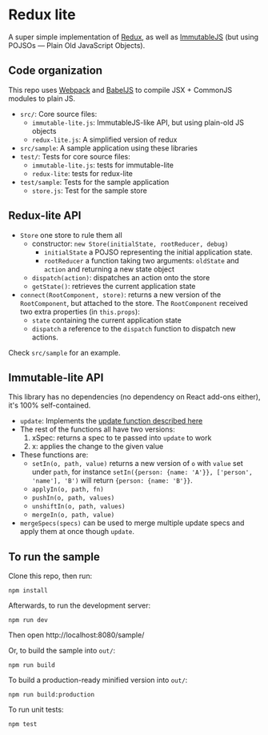 Redux lite
==========

A super simple implementation of [Redux](https://github.com/reactjs/redux),
as well as [ImmutableJS](https://facebook.github.io/immutable-js/)
(but using POJSOs — Plain Old JavaScript Objects).

Code organization
-----------------
This repo uses [Webpack](https://webpack.github.io/) and
[BabelJS](https://babeljs.io/) to compile JSX + CommonJS modules
to plain JS.

* `src/`: Core source files:
    * `immutable-lite.js`: ImmutableJS-like API, but using plain-old JS objects
    * `redux-lite.js`: A simplified version of redux
* `src/sample`: A sample application using these libraries
* `test/`: Tests for core source files:
    * `immutable-lite.js`: tests for immutable-lite
    * `redux-lite`: tests for redux-lite
* `test/sample`: Tests for the sample application
    * `store.js`: Test for the sample store 

Redux-lite API
--------------

* `Store` one store to rule them all
    * constructor: `new Store(initialState, rootReducer, debug)`
        * `initialState` a POJSO representing the initial application state.
        * `rootReducer` a function taking two arguments: `oldState` and
          `action` and returning a new state object
    * `dispatch(action)`: dispatches an action onto the store
    * `getState()`: retrieves the current application state
* `connect(RootComponent, store)`: returns a new version of the
  `RootComponent`, but attached to the store. The `RootComponent`
  received two extra properties (in `this.props`):
    * `state` containing the current application state
    * `dispatch` a reference to the `dispatch` function to dispatch new actions.

Check `src/sample` for an example.

Immutable-lite API
------------------
This library has no dependencies (no dependency on React add-ons either),
it's 100% self-contained.

* `update`: Implements the [update function described here](https://facebook.github.io/react/docs/update.html)
* The rest of the functions all have two versions:
    1. xSpec: returns a spec to te passed into `update` to work
    2. x: applies the change to the given value
* These functions are:
    * `setIn(o, path, value)` returns a new version of `o` with `value` set under `path`,
       for instance `setIn({person: {name: 'A'}}, ['person', 'name'], 'B')` will return `{person: {name: 'B'}}`.
    * `applyIn(o, path, fn)`
    * `pushIn(o, path, values)`
    * `unshiftIn(o, path, values)`
    * `mergeIn(o, path, value)`
* `mergeSpecs(specs)` can be used to merge multiple update specs and apply them at once though `update`.

To run the sample
-----------------

Clone this repo, then run:

    npm install

Afterwards, to run the development server:

    npm run dev
    
Then open http://localhost:8080/sample/

Or, to build the sample into `out/`:

    npm run build

To build a production-ready minified version into `out/`:

    npm run build:production

To run unit tests:

    npm test
